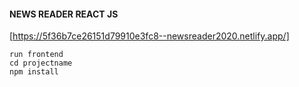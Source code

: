 #### NEWS READER REACT JS
[https://5f36b7ce26151d79910e3fc8--newsreader2020.netlify.app/]
```
run frontend
cd projectname
npm install

